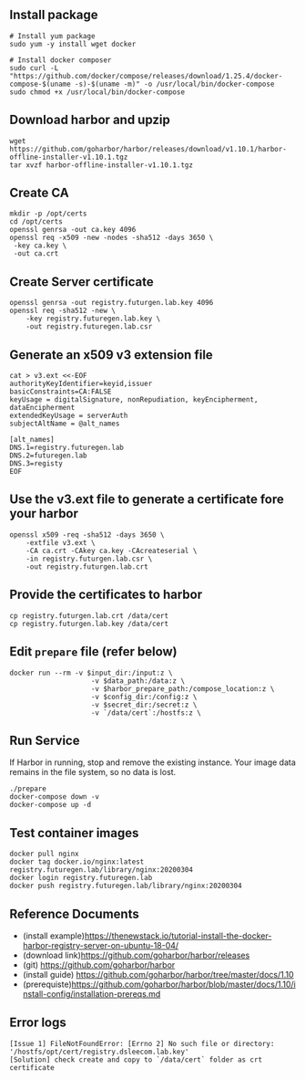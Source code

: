 
## Install package
```
# Install yum package
sudo yum -y install wget docker

# Install docker composer
sudo curl -L "https://github.com/docker/compose/releases/download/1.25.4/docker-compose-$(uname -s)-$(uname -m)" -o /usr/local/bin/docker-compose
sudo chmod +x /usr/local/bin/docker-compose
```

## Download harbor and upzip 
```
wget https://github.com/goharbor/harbor/releases/download/v1.10.1/harbor-offline-installer-v1.10.1.tgz
tar xvzf harbor-offline-installer-v1.10.1.tgz
```

## Create CA

```
mkdir -p /opt/certs
cd /opt/certs
openssl genrsa -out ca.key 4096
openssl req -x509 -new -nodes -sha512 -days 3650 \
 -key ca.key \
 -out ca.crt
```

## Create Server certificate
```
openssl genrsa -out registry.futurgen.lab.key 4096
openssl req -sha512 -new \
    -key registry.futuregen.lab.key \
    -out registry.futuregen.lab.csr
```

## Generate an x509 v3 extension file
```
cat > v3.ext <<-EOF
authorityKeyIdentifier=keyid,issuer
basicConstraints=CA:FALSE
keyUsage = digitalSignature, nonRepudiation, keyEncipherment, dataEncipherment
extendedKeyUsage = serverAuth
subjectAltName = @alt_names

[alt_names]
DNS.1=registry.futuregen.lab
DNS.2=futuregen.lab
DNS.3=registy
EOF
```

## Use the v3.ext file to generate a certificate fore your harbor
```
openssl x509 -req -sha512 -days 3650 \
    -extfile v3.ext \
    -CA ca.crt -CAkey ca.key -CAcreateserial \
    -in registry.futurgen.lab.csr \
    -out registry.futurgen.lab.crt
```

## Provide the certificates to harbor
```
cp registry.futurgen.lab.crt /data/cert
cp registry.futurgen.lab.key /data/cert
```

## Edit `prepare` file (refer below)
```
docker run --rm -v $input_dir:/input:z \
                    -v $data_path:/data:z \
                    -v $harbor_prepare_path:/compose_location:z \
                    -v $config_dir:/config:z \
                    -v $secret_dir:/secret:z \
                    -v `/data/cert`:/hostfs:z \
```

## Run Service
If Harbor in running, stop and remove the existing instance.
Your image data remains in the file system, so no data is lost.
```
./prepare
docker-compose down -v
docker-compose up -d
```

## Test container images
```
docker pull nginx
docker tag docker.io/nginx:latest registry.futuregen.lab/library/nginx:20200304
docker login registry.futuregen.lab
docker push registry.futuregen.lab/library/nginx:20200304
```

## Reference Documents

- (install example)https://thenewstack.io/tutorial-install-the-docker-harbor-registry-server-on-ubuntu-18-04/
- (download link)https://github.com/goharbor/harbor/releases
- (git) https://github.com/goharbor/harbor
- (install guide) https://github.com/goharbor/harbor/tree/master/docs/1.10
- (prerequiste)https://github.com/goharbor/harbor/blob/master/docs/1.10/install-config/installation-prereqs.md

## Error logs
```
[Issue 1] FileNotFoundError: [Errno 2] No such file or directory: '/hostfs/opt/cert/registry.dsleecom.lab.key'
[Solution] check create and copy to `/data/cert` folder as crt certificate
```
